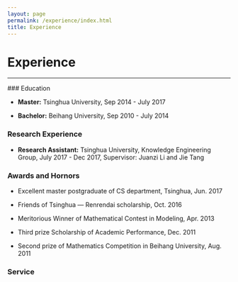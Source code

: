 ```yaml
---
layout: page
permalink: /experience/index.html
title: Experience
---
```


# Experience
<hr>
### Education

- **Master:** Tsinghua University, Sep 2014 - July 2017

- **Bachelor:** Beihang University, Sep 2010 - July 2014 

### Research Experience

- **Research Assistant:** Tsinghua University, Knowledge Engineering Group, July 2017 - Dec 2017, Supervisor: Juanzi Li and Jie Tang

### Awards and Hornors

- Excellent master postgraduate of CS department, Tsinghua, Jun. 2017

- Friends of Tsinghua — Renrendai scholarship, Oct. 2016

- Meritorious Winner of Mathematical Contest in Modeling, Apr. 2013

- Third prize Scholarship of Academic Performance, Dec. 2011

- Second prize of Mathematics Competition in Beihang University, Aug. 2011

### Service

